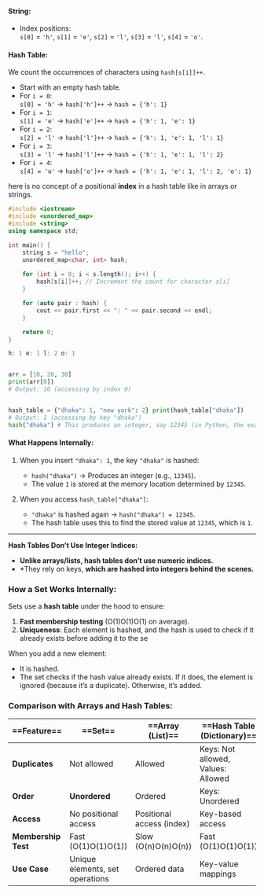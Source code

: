 #### String:

- Index positions:  
    `s[0]` = `'h'`, `s[1]` = `'e'`, `s[2]` = `'l'`, `s[3]` = `'l'`, `s[4]` = `'o'`.

#### Hash Table:

We count the occurrences of characters using `hash[s[i]]++`.

- Start with an empty hash table.
- For `i = 0`:  
    `s[0] = 'h'` → `hash['h']++` → `hash = {'h': 1}`
- For `i = 1`:  
    `s[1] = 'e'` → `hash['e']++` → `hash = {'h': 1, 'e': 1}`
- For `i = 2`:  
    `s[2] = 'l'` → `hash['l']++` → `hash = {'h': 1, 'e': 1, 'l': 1}`
- For `i = 3`:  
    `s[3] = 'l'` → `hash['l']++` → `hash = {'h': 1, 'e': 1, 'l': 2}`
- For `i = 4`:  
    `s[4] = 'o'` → `hash['o']++` → `hash = {'h': 1, 'e': 1, 'l': 2, 'o': 1}`

here is no concept of a positional **index** in a hash table like in arrays or strings.

``` c++
#include <iostream>
#include <unordered_map>
#include <string>
using namespace std;

int main() {
    string s = "hello";
    unordered_map<char, int> hash;
    
    for (int i = 0; i < s.length(); i++) {
        hash[s[i]]++; // Increment the count for character s[i]
    }

    for (auto pair : hash) {
        cout << pair.first << ": " << pair.second << endl;
    }

    return 0;
}

h: 1 e: 1 l: 2 o: 1

```

```python

arr = [10, 20, 30]
print(arr[0]) 
# Output: 10 (accessing by index 0)


hash_table = {"dhaka": 1, "new york": 2} print(hash_table["dhaka"]) 
# Output: 1 (accessing by key "dhaka")
hash("dhaka") # This produces an integer, say 12345 (in Python, the exact value depends on runtime).

```

#### What Happens Internally:

1. When you insert `"dhaka": 1`, the key `"dhaka"` is hashed:
    
    - `hash("dhaka")` → Produces an integer (e.g., `12345`).
    - The value `1` is stored at the memory location determined by `12345`.
2. When you access `hash_table["dhaka"]`:
    
    - `"dhaka"` is hashed again → `hash("dhaka") = 12345`.
    - The hash table uses this to find the stored value at `12345`, which is `1`.
**********

**Hash Tables Don’t Use Integer Indices:**

- **Unlike arrays/lists, hash tables don’t use numeric indices.**
- *They rely on keys, **which are hashed into integers behind the scenes.**

### How a Set Works Internally:

Sets use a **hash table** under the hood to ensure:

1. **Fast membership testing** (O(1)O(1)O(1) on average).
2. **Uniqueness**: Each element is hashed, and the hash is used to check if it already exists before adding it to the se

When you add a new element:

- It is hashed.
- The set checks if the hash value already exists. If it does, the element is ignored (because it’s a duplicate). Otherwise, it’s added.

### Comparison with Arrays and Hash Tables:

| ==**Feature**==     | ==**Set**==                     | ==**Array (List)**==      | ==**Hash Table (Dictionary)**==    |
| ------------------- | ------------------------------- | ------------------------- | ---------------------------------- |
| **Duplicates**      | Not allowed                     | Allowed                   | Keys: Not allowed, Values: Allowed |
| **Order**           | **Unordered**                   | Ordered                   | Keys: Unordered                    |
| **Access**          | No positional access            | Positional access (index) | Key-based access                   |
| **Membership Test** | Fast (O(1)O(1)O(1))             | Slow (O(n)O(n)O(n))       | Fast (O(1)O(1)O(1))                |
| **Use Case**        | Unique elements, set operations | Ordered data              | Key-value mappings                 |

